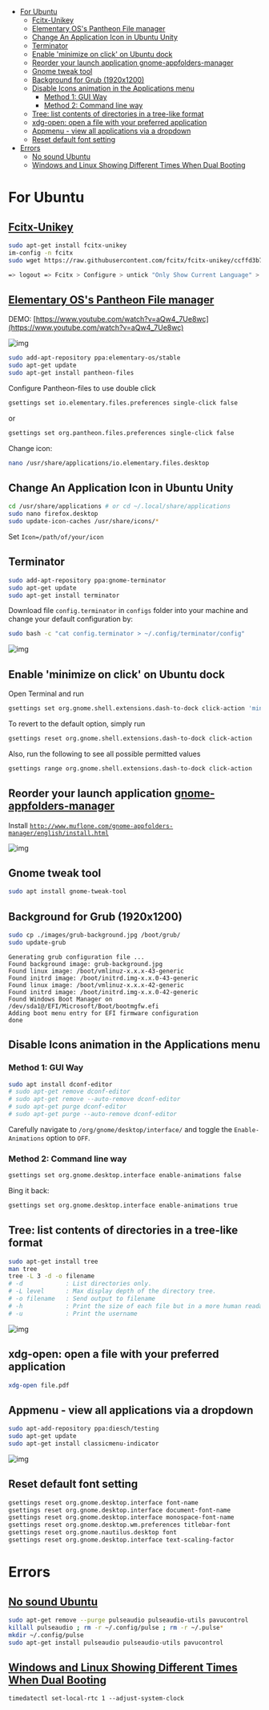 - [For Ubuntu](#for-ubuntu)
  - [Fcitx-Unikey](#fcitx-unikey)
  - [Elementary OS's Pantheon File manager](#elementary-oss-pantheon-file-manager)
  - [Change An Application Icon in Ubuntu Unity](#change-an-application-icon-in-ubuntu-unity)
  - [Terminator](#terminator)
  - [Enable 'minimize on click' on Ubuntu dock](#enable-minimize-on-click-on-ubuntu-dock)
  - [Reorder your launch application gnome-appfolders-manager](#reorder-your-launch-application-gnome-appfolders-manager)
  - [Gnome tweak tool](#gnome-tweak-tool)
  - [Background for Grub (1920x1200)](#background-for-grub-1920x1200)
  - [Disable Icons animation in the Applications menu](#disable-icons-animation-in-the-applications-menu)
    - [Method 1: GUI Way](#method-1-gui-way)
    - [Method 2: Command line way](#method-2-command-line-way)
  - [Tree: list contents of directories in a tree-like format](#tree-list-contents-of-directories-in-a-tree-like-format)
  - [xdg-open: open a file with your preferred application](#xdg-open-open-a-file-with-your-preferred-application)
  - [Appmenu - view all applications via a dropdown](#appmenu---view-all-applications-via-a-dropdown)
  - [Reset default font setting](#reset-default-font-setting)
- [Errors](#errors)
  - [No sound Ubuntu](#no-sound-ubuntu)
  - [Windows and Linux Showing Different Times When Dual Booting](#windows-and-linux-showing-different-times-when-dual-booting)
# For Ubuntu

## [Fcitx-Unikey](https://www.sitecuatui.com/fcitx-unikey/)

```bash
sudo apt-get install fcitx-unikey
im-config -n fcitx
sudo wget https://raw.githubusercontent.com/fcitx/fcitx-unikey/ccffd3b77b78312f135f3958c9a4db7e98562e11/src/fcitx-unikey.desc -O /usr/share/fcitx/configdesc/fcitx-unikey.desc

=> logout => Fcitx > Configure > untick "Only Show Current Language" > add Unikey
```
## [Elementary OS's Pantheon File manager](https://github.com/elementary/files)
DEMO: 
[https://www.youtube.com/watch?v=aQw4_7Ue8wc](https://www.youtube.com/watch?v=aQw4_7Ue8wc)

![img](https://i.stack.imgur.com/Fv1PB.png)

```bash
sudo add-apt-repository ppa:elementary-os/stable
sudo apt-get update
sudo apt-get install pantheon-files
```
Configure Pantheon-files to use double click

```bash
gsettings set io.elementary.files.preferences single-click false
```
or

```bash
gsettings set org.pantheon.files.preferences single-click false
```

Change icon:
```bash
nano /usr/share/applications/io.elementary.files.desktop
```
## Change An Application Icon in Ubuntu Unity

```bash
cd /usr/share/applications # or cd ~/.local/share/applications
sudo nano firefox.desktop
sudo update-icon-caches /usr/share/icons/*
```

Set ```Icon=/path/of/your/icon```

## Terminator

```bash
sudo add-apt-repository ppa:gnome-terminator
sudo apt-get update
sudo apt-get install terminator
```

Download file ```config.terminator``` in ```configs``` folder into your machine and change your default configuration by: 

```bash
sudo bash -c "cat config.terminator > ~/.config/terminator/config"
```
![img](images/terminator.png)

## Enable 'minimize on click' on Ubuntu dock

Open Terminal and run
```bash
gsettings set org.gnome.shell.extensions.dash-to-dock click-action 'minimize'
```
To revert to the default option, simply run 
```bash
gsettings reset org.gnome.shell.extensions.dash-to-dock click-action
```
Also, run the following to see all possible permitted values 
```bash
gsettings range org.gnome.shell.extensions.dash-to-dock click-action
```

## Reorder your launch application [gnome-appfolders-manager](http://www.muflone.com/jekyll/gnome-appfolders-manager/english/)
Install [```http://www.muflone.com/gnome-appfolders-manager/english/install.html```](http://www.muflone.com/gnome-appfolders-manager/english/install.html)

![img](images/gnome-appfolders-manager.png)

## Gnome tweak tool
```bash
sudo apt install gnome-tweak-tool
```

## Background for Grub (1920x1200)
```bash
sudo cp ./images/grub-background.jpg /boot/grub/
sudo update-grub
```
```
Generating grub configuration file ...
Found background image: grub-background.jpg
Found linux image: /boot/vmlinuz-x.x.x-43-generic
Found initrd image: /boot/initrd.img-x.x.0-43-generic
Found linux image: /boot/vmlinuz-x.x.x-42-generic
Found initrd image: /boot/initrd.img-x.x.0-42-generic
Found Windows Boot Manager on /dev/sda1@/EFI/Microsoft/Boot/bootmgfw.efi
Adding boot menu entry for EFI firmware configuration
done
```
## Disable Icons animation in the Applications menu
### Method 1: GUI Way
```bash
sudo apt install dconf-editor 
# sudo apt-get remove dconf-editor
# sudo apt-get remove --auto-remove dconf-editor
# sudo apt-get purge dconf-editor￼
# sudo apt-get purge --auto-remove dconf-editor￼
```
Carefully navigate to ```/org/gnome/desktop/interface/``` and toggle the ```Enable-Animations``` option to ```OFF```.
### Method 2: Command line way
```bash
gsettings set org.gnome.desktop.interface enable-animations false
```
Bing it back:
```bash
gsettings set org.gnome.desktop.interface enable-animations true
```
## Tree: list contents of directories in a tree-like format
```bash
sudo apt-get install tree
man tree
tree -L 3 -d -o filename
# -d            : List directories only.
# -L level      : Max display depth of the directory tree.
# -o filename   : Send output to filename
# -h            : Print the size of each file but in a more human readable way
# -u            : Print the username
```
![img](images/tree.jpg)

## xdg-open: open a file with your preferred application
```bash
xdg-open file.pdf

```

## Appmenu - view all applications via a dropdown
```bash
sudo apt-add-repository ppa:diesch/testing
sudo apt-get update
sudo apt-get install classicmenu-indicator
```
![img](images/classicmenu-indicator.jpg)

## Reset default font setting
```bash
gsettings reset org.gnome.desktop.interface font-name
gsettings reset org.gnome.desktop.interface document-font-name
gsettings reset org.gnome.desktop.interface monospace-font-name
gsettings reset org.gnome.desktop.wm.preferences titlebar-font
gsettings reset org.gnome.nautilus.desktop font
gsettings reset org.gnome.desktop.interface text-scaling-factor
```
# Errors

## [No sound Ubuntu](https://help.ubuntu.com/community/SoundTroubleshootingProcedure)

```bash
sudo apt-get remove --purge pulseaudio pulseaudio-utils pavucontrol
killall pulseaudio ; rm -r ~/.config/pulse ; rm -r ~/.pulse*
mkdir ~/.config/pulse
sudo apt-get install pulseaudio pulseaudio-utils pavucontrol
```

## [Windows and Linux Showing Different Times When Dual Booting](https://www.howtogeek.com/323390/how-to-fix-windows-and-linux-showing-different-times-when-dual-booting/)

```
timedatectl set-local-rtc 1 --adjust-system-clock
```

